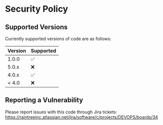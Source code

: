 # Security Policy

## Supported Versions

Currently supported versions of code are as follows:

| Version | Supported          |
| ------- | ------------------ |
| 1.0.0   | :white_check_mark: |
| 5.0.x   | :x:                |
| 4.0.x   | :white_check_mark: |
| < 4.0   | :x:                |

## Reporting a Vulnerability

Please report issues with this code through Jira tickets: https://raintreeinc.atlassian.net/jira/software/c/projects/DEVOPS/boards/34
